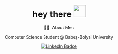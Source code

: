 <h1 align="center">hey there <img src="https://media.giphy.com/media/eNotYhz6gsoNBUzsUa/giphy.gif" width="40"></h1>

<p align="center">
  👨‍💻 &nbsp;About Me : 
</p>
<p align="center">
  Computer Science Student @ Babeș-Bolyai University
</p>
<p align="center">
<a href="https://www.linkedin.com/in/albertregus/"><img src="https://img.shields.io/badge/LinkedIn-blue?style=for-the-badge&logo=linkedin&logoColor=white" alt="LinkedIn Badge"></a>
</p>

